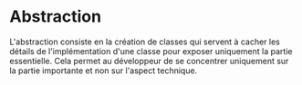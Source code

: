 # Abstraction

L'abstraction consiste en la création de classes qui servent à cacher
les détails de l'implémentation d'une classe pour exposer uniquement
la partie essentielle.
Cela permet au développeur de se concentrer uniquement sur la partie
importante et non sur l'aspect technique.
